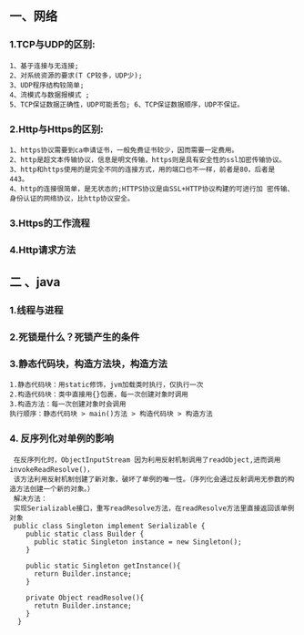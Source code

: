 ## 一、网络
  ### 1.TCP与UDP的区别:
    1、基于连接与无连接; 
    2、对系统资源的要求(T CP较多，UDP少); 
    3、UDP程序结构较简单; 
    4、流模式与数据报模式 ; 
    5、TCP保证数据正确性，UDP可能丢包; 6、TCP保证数据顺序，UDP不保证。
    
  ### 2.Http与Https的区别:
    1、https协议需要到ca申请证书，一般免费证书较少，因而需要一定费用。 
    2、http是超文本传输协议，信息是明文传输，https则是具有安全性的ssl加密传输协议。 
    3、http和https使用的是完全不同的连接方式，用的端口也不一样，前者是80，后者是 443。 
    4、http的连接很简单，是无状态的;HTTPS协议是由SSL+HTTP协议构建的可进行加 密传输、身份认证的网络协议，比http协议安全。  
  ### 3.Https的工作流程
  ### 4.Http请求方法
## 二 、java
  ### 1.线程与进程
  ### 2.死锁是什么？死锁产生的条件
  ### 3.静态代码块，构造方法块，构造方法
    1.静态代码块：用static修饰，jvm加载类时执行，仅执行一次
    2.构造代码块：类中直接用{}包裹，每一次创建对象时调用
    3.构造方法：每一次创建对象时会调用
    执行顺序：静态代码块 > main()方法 > 构造代码块 > 构造方法
  ### 4. 反序列化对单例的影响
     在反序列化时，ObjectInputStream 因为利用反射机制调用了readObject,进而调用invokeReadResolve()，
     该方法利用反射机制创建了新对象，破坏了单例的唯一性。（序列化会通过反射调用无参数的构造方法创建一个新的对象。）
     解决方法：
     实现Serializable接口，重写readResolve方法，在readResolve方法里直接返回该单例对象
     public class Singleton implement Serializable {
        public static class Builder {
          public static Singleton instance = new Singleton();
        }

        public static Singleton getInstance(){
          return Builder.instance;
        }

        private Object readResolve(){
          retutn Builder.instance;
        }
      }

      
